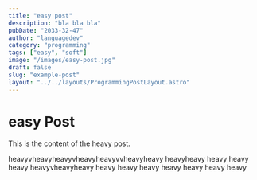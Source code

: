 ```yaml
---
title: "easy post"
description: "bla bla bla"
pubDate: "2033-32-47"
author: "languagedev"
category: "programming"
tags: ["easy", "soft"]
image: "/images/easy-post.jpg"
draft: false
slug: "example-post"
layout: "../../layouts/ProgrammingPostLayout.astro"
---
```


# easy Post

This is the content of the heavy post.

heavyvheavyheavyvheavyheavyvvheavyheavy
heavyheavy
heavy
heavy
heavy
heavyvheavyheavy
heavy
heavy
heavy
heavy
heavy
heavy
heavy
